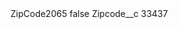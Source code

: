 <?xml version="1.0" encoding="UTF-8"?>
<CustomMetadata xmlns="http://soap.sforce.com/2006/04/metadata" xmlns:xsi="http://www.w3.org/2001/XMLSchema-instance" xmlns:xsd="http://www.w3.org/2001/XMLSchema">
    <label>ZipCode2065</label>
    <protected>false</protected>
    <values>
        <field>Zipcode__c</field>
        <value xsi:type="xsd:string">33437</value>
    </values>
</CustomMetadata>
